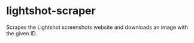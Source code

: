 # lightshot-scraper
Scrapes the Lightshot screenshots website and downloads an image with the given ID.
